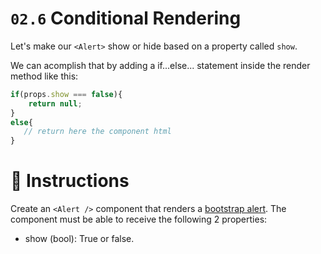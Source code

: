 # `02.6` Conditional Rendering

Let's make our `<Alert>` show or hide based on a property called `show`.

We can acomplish that by adding a if...else... statement inside the render method like this:

```jsx
if(props.show === false){
    return null;
}
else{
   // return here the component html
}
```


# :speech_balloon: Instructions

Create an `<Alert />` component that renders a [bootstrap alert](https://getbootstrap.com/docs/4.0/components/alerts/#examples). The component must be able to receive the following 2 properties:
- show (bool): True or false.